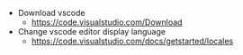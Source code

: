 * Download vscode
  * https://code.visualstudio.com/Download
* Change vscode editor display language
  * https://code.visualstudio.com/docs/getstarted/locales
